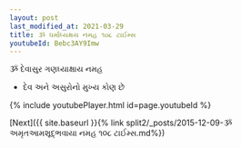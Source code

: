```yaml
---
layout: post
last_modified_at: 2021-03-29
title: ૐ ધર્માધ્યક્ષય નમહ ૧૦૮ ટાઈમ્સ
youtubeId: Bebc3AY9Imw
---
```

 
 
 ૐ દેવાસુર ગણધ્યાક્ષાય નમહ  
 
 -  દેવ અને અસુરોનો મુખ્ય કોણ છે 
 
  
 
  
 
 
 
 
 
 


{% include youtubePlayer.html id=page.youtubeId %}
 
[Next]({{ site.baseurl }}{% link  split2/_posts/2015-12-09-ૐ અમૃતઆમશૂદ્ભવાયા નમહ ૧૦૮ ટાઈમ્સ.md%})
 
